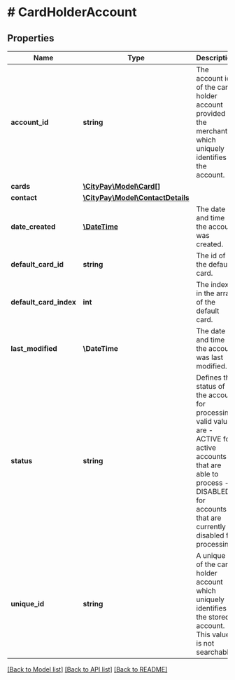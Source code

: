 # # CardHolderAccount

## Properties

Name | Type | Description | Notes
------------ | ------------- | ------------- | -------------
**account_id** | **string** | The account id of the card holder account provided by the merchant which uniquely identifies the account. |
**cards** | [**\CityPay\Model\Card[]**](Card.md) |  | [optional]
**contact** | [**\CityPay\Model\ContactDetails**](ContactDetails.md) |  |
**date_created** | [**\DateTime**](\DateTime.md) | The date and time the account was created. | [optional]
**default_card_id** | **string** | The id of the default card. | [optional]
**default_card_index** | **int** | The index in the array of the default card. | [optional]
**last_modified** | **\DateTime** | The date and time the account was last modified. | [optional]
**status** | **string** | Defines the status of the account for processing valid values are   - ACTIVE for active accounts that are able to process   - DISABLED for accounts that are currently disabled for processing. | [optional]
**unique_id** | **string** | A unique id of the card holder account which uniquely identifies the stored account. This value is not searchable. | [optional]

[[Back to Model list]](../../README.md#models) [[Back to API list]](../../README.md#endpoints) [[Back to README]](../../README.md)
